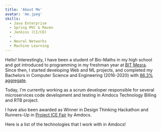 ```yaml
---
title: 'About Me'
avatar: 'me.jpeg'
skills:
  - Java Enterprise
  - Spring MVC & Maven
  - Jenkins (CI/CD)
  - 
  - Neural Networks
  - Machine Learning
---
```


Hello! Interestingly, I have been a student of Bio-Maths in my high school and got introduced to programming in my freshman year at [BIT Mesra](https://www.bitmesra.ac.in/). Since then, I started developing Web and ML projects, and completed my Bachelors in Computer Science and Engineering (2016-2020) with [86.3% aggregate](https://drive.google.com/file/d/1G4UBPBP0mvWZLRdkF_EcpmKKGp7_OA8U/view?usp=sharing).

Today, I'm currently working as a scrum developer responsible for several microservices code development and testing in Amdocs Technology Billing and RTB project.

I have also been awarded as Winner in Design Thinking Hackathon and Runners-Up in [Project ICE Fair](https://drive.google.com/file/d/1laynNsd9hIqxL-imT8dkAWqq7ZO4hj1a/view?usp=sharing) by Amdocs.

Here is a list of the technologies that I work with in Amdocs!
